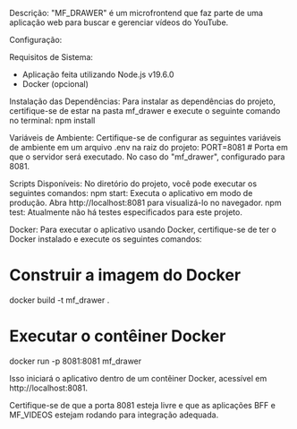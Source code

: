 Descrição:
"MF_DRAWER" é um microfrontend que faz parte de uma aplicação web para buscar e gerenciar vídeos do YouTube.

Configuração:

Requisitos de Sistema:
- Aplicação feita utilizando Node.js v19.6.0
- Docker (opcional)

Instalação das Dependências:
Para instalar as dependências do projeto, certifique-se de estar na pasta mf_drawer e execute o seguinte comando no terminal:
npm install

Variáveis de Ambiente:
Certifique-se de configurar as seguintes variáveis de ambiente em um arquivo .env na raiz do projeto:
PORT=8081 # Porta em que o servidor será executado. No caso do "mf_drawer", configurado para 8081.

Scripts Disponíveis:
No diretório do projeto, você pode executar os seguintes comandos:
npm start: Executa o aplicativo em modo de produção. Abra http://localhost:8081 para visualizá-lo no navegador.
npm test: Atualmente não há testes especificados para este projeto.

Docker:
Para executar o aplicativo usando Docker, certifique-se de ter o Docker instalado e execute os seguintes comandos:
# Construir a imagem do Docker
docker build -t mf_drawer .
# Executar o contêiner Docker
docker run -p 8081:8081 mf_drawer

Isso iniciará o aplicativo dentro de um contêiner Docker, acessível em http://localhost:8081.

Certifique-se de que a porta 8081 esteja livre e que as aplicações BFF e MF_VIDEOS estejam rodando para integração adequada.
